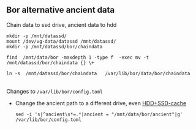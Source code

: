 ## Bor alternative ancient data

Chain data to ssd drive, ancient data to hdd

    mkdir -p /mnt/datassd/
    mount /dev/vg-data/datassd /mnt/datassd/
    mkdir -p /mnt/datassd/bor/chaindata

    find  /mnt/data/bor -maxdepth 1 -type f  -exec mv -t /mnt/datassd/bor/chaindata {} \+

    ln -s  /mnt/datassd/bor/chaindata   /var/lib/bor/data/bor/chaindata


\
Changes to `/var/lib/bor/config.toml`

  - Change the ancient path to a different drive, even [HDD+SSD-cache](https://github.com/davidedg/linux-notes/blob/main/lvm-cache-raid0.sh)

        sed -i 's|^ancient\s*=.*|ancient = "/mnt/data/bor/ancient"|g' /var/lib/bor/config.toml
